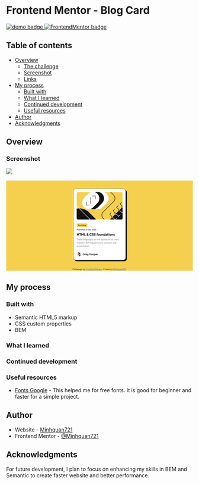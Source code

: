 # Frontend Mentor - Blog Card

<div align="left">
  <a href="https://github.com/MinhQuan2121?tab=repositories" target="_blank">
    <img src="https://img.shields.io/static/v1?message=Demo&label=&color=6A0DAD&logoColor=white&labelColor=&style=for-the-badge" height="25" alt="demo badge"/>
  </a>
  <a href="https://www.frontendmentor.io/profile/MinhQuan2121" target="_blank">
    <img src="https://img.shields.io/static/v1?message=Frontend%20Mentor&label=&color=ff1538&logoColor=white&labelColor=&style=for-the-badge" height="25" alt="FrontendMentor badge"/>
  </a>
</div>

## Table of contents

- [Overview](#overview)
  - [The challenge](#the-challenge)
  - [Screenshot](#screenshot)
  - [Links](#links)
- [My process](#my-process)
  - [Built with](#built-with)
  - [What I learned](#what-i-learned)
  - [Continued development](#continued-development)
  - [Useful resources](#useful-resources)
- [Author](#author)
- [Acknowledgments](#acknowledgments)


## Overview

### Screenshot

<!-- ![](./screenshot/FireShot%20Capture%20001%20-%20Frontend%20Mentor%20-%20Recipe%20page%20-%20127.0.0.1.png) -->
![](./screenshot/chrome-capture-2024-7-24.gif)

![](./screenshot/FireShot%20Capture%20003%20-%20Frontend%20Mentor%20-%20Blog%20preview%20card%20-%20127.0.0.1.png)

## My process

### Built with

- Semantic HTML5 markup
- CSS custom properties
- BEM

### What I learned

### Continued development

<!-- Use this section to outline areas that you want to continue focusing on in future projects. These could be concepts you're still not completely comfortable with or techniques you found useful that you want to refine and perfect. -->

### Useful resources

- [Fonts Google](https://fonts.google.com/) - This helped me for free fonts. It is good for beginner and faster for a simple project.

## Author

- Website - [Minhquan721](none)
- Frontend Mentor - [@Minhquan721](https://www.frontendmentor.io/profile/MinhQuan2121)

## Acknowledgments

<p>For future development, I plan to focus on enhancing my skills in BEM and Semantic to create faster website and better performance.</p>
